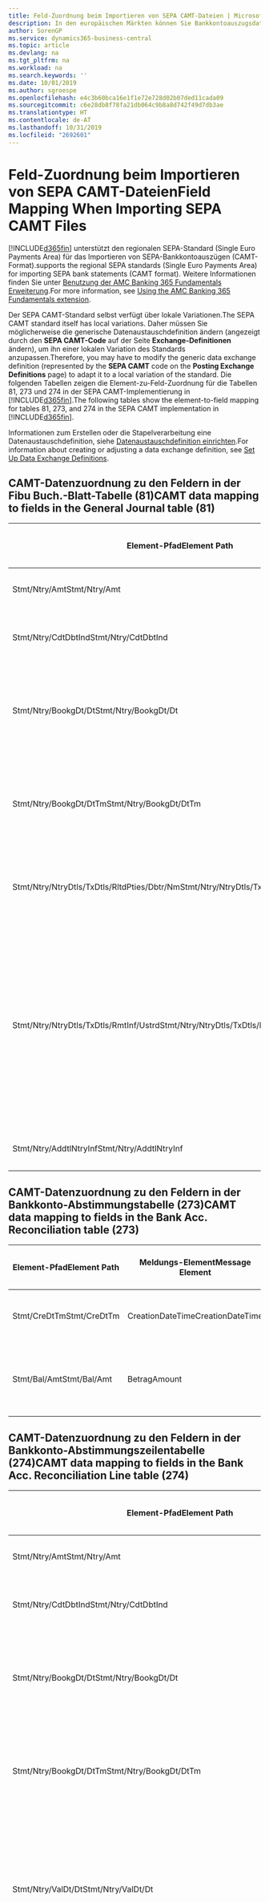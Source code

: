 ```yaml
---
title: Feld-Zuordnung beim Importieren von SEPA CAMT-Dateien | Microsoft Docs
description: In den europäischen Märkten können Sie Bankkontoauszugsdateien in den regionalen SEPA-Standards  (einzelner Eurozahlungs-Bereich) importieren.
author: SorenGP
ms.service: dynamics365-business-central
ms.topic: article
ms.devlang: na
ms.tgt_pltfrm: na
ms.workload: na
ms.search.keywords: ''
ms.date: 10/01/2019
ms.author: sgroespe
ms.openlocfilehash: e4c3b60bca16e1f1e72e728d02b07ded11cada09
ms.sourcegitcommit: c6e28db8f78fa21db064c9b8a8d742f49d7db3ae
ms.translationtype: HT
ms.contentlocale: de-AT
ms.lasthandoff: 10/31/2019
ms.locfileid: "2692601"
---
```

# <a name="field-mapping-when-importing-sepa-camt-files"></a><span data-ttu-id="3b936-103">Feld-Zuordnung beim Importieren von SEPA CAMT-Dateien</span><span class="sxs-lookup"><span data-stu-id="3b936-103">Field Mapping When Importing SEPA CAMT Files</span></span>
[!INCLUDE[d365fin](includes/d365fin_md.md)] <span data-ttu-id="3b936-104">unterstützt den regionalen SEPA-Standard (Single Euro Payments Area) für das Importieren von SEPA-Bankkontoauszügen (CAMT-Format).</span><span class="sxs-lookup"><span data-stu-id="3b936-104">supports the regional SEPA standards (Single Euro Payments Area) for importing SEPA bank statements (CAMT format).</span></span> <span data-ttu-id="3b936-105">Weitere Informationen finden Sie unter [Benutzung der AMC Banking 365 Fundamentals Erweiterung](ui-extensions-amc-banking.md).</span><span class="sxs-lookup"><span data-stu-id="3b936-105">For more information, see [Using the AMC Banking 365 Fundamentals extension](ui-extensions-amc-banking.md).</span></span>  

 <span data-ttu-id="3b936-106">Der SEPA CAMT-Standard selbst verfügt über lokale Variationen.</span><span class="sxs-lookup"><span data-stu-id="3b936-106">The SEPA CAMT standard itself has local variations.</span></span> <span data-ttu-id="3b936-107">Daher müssen Sie möglicherweise die generische Datenaustauschdefinition ändern (angezeigt durch den **SEPA CAMT-Code** auf der Seite **Exchange-Definitionen** ändern), um ihn einer lokalen Variation des Standards anzupassen.</span><span class="sxs-lookup"><span data-stu-id="3b936-107">Therefore, you may have to modify the generic data exchange definition (represented by the **SEPA CAMT** code on the **Posting Exchange Definitions** page) to adapt it to a local variation of the standard.</span></span> <span data-ttu-id="3b936-108">Die folgenden Tabellen zeigen die Element-zu-Feld-Zuordnung für die Tabellen 81, 273 und 274 in der SEPA CAMT-Implementierung in [!INCLUDE[d365fin](includes/d365fin_md.md)].</span><span class="sxs-lookup"><span data-stu-id="3b936-108">The following tables show the element-to-field mapping for tables 81, 273, and 274 in the SEPA CAMT implementation in [!INCLUDE[d365fin](includes/d365fin_md.md)].</span></span>  

 <span data-ttu-id="3b936-109">Informationen zum Erstellen oder die Stapelverarbeitung eine Datenaustauschdefinition, siehe [Datenaustauschdefinition einrichten](across-how-to-set-up-data-exchange-definitions.md).</span><span class="sxs-lookup"><span data-stu-id="3b936-109">For information about creating or adjusting a data exchange definition, see [Set Up Data Exchange Definitions](across-how-to-set-up-data-exchange-definitions.md).</span></span>  

## <a name="camt-data-mapping-to-fields-in-the-general-journal-table-81"></a><span data-ttu-id="3b936-110">CAMT-Datenzuordnung zu den Feldern in der Fibu Buch.-Blatt-Tabelle (81)</span><span class="sxs-lookup"><span data-stu-id="3b936-110">CAMT data mapping to fields in the General Journal table (81)</span></span>  

|<span data-ttu-id="3b936-111">Element-Pfad</span><span class="sxs-lookup"><span data-stu-id="3b936-111">Element Path</span></span>|<span data-ttu-id="3b936-112">Meldungs-Element</span><span class="sxs-lookup"><span data-stu-id="3b936-112">Message Element</span></span>|<span data-ttu-id="3b936-113">Datentyp</span><span class="sxs-lookup"><span data-stu-id="3b936-113">Data Type</span></span>|<span data-ttu-id="3b936-114">Beschreibung</span><span class="sxs-lookup"><span data-stu-id="3b936-114">Description</span></span>|<span data-ttu-id="3b936-115">Kennzeichen mit negativem Zeichen</span><span class="sxs-lookup"><span data-stu-id="3b936-115">Negative-Sign Identifier</span></span>|<span data-ttu-id="3b936-116">Feldnr.</span><span class="sxs-lookup"><span data-stu-id="3b936-116">Field No.</span></span>|<span data-ttu-id="3b936-117">Feldname</span><span class="sxs-lookup"><span data-stu-id="3b936-117">Field Name</span></span>|  
|------------------|---------------------|---------------|-----------------|-------------------------------|---------------|----------------|  
|<span data-ttu-id="3b936-118">Stmt/Ntry/Amt</span><span class="sxs-lookup"><span data-stu-id="3b936-118">Stmt/Ntry/Amt</span></span>|<span data-ttu-id="3b936-119">Betrag</span><span class="sxs-lookup"><span data-stu-id="3b936-119">Amount</span></span>|<span data-ttu-id="3b936-120">Dezimal</span><span class="sxs-lookup"><span data-stu-id="3b936-120">Decimal</span></span>|<span data-ttu-id="3b936-121">Der Geldbetrag im Bargeldposten</span><span class="sxs-lookup"><span data-stu-id="3b936-121">The amount of money in the cash entry</span></span>||<span data-ttu-id="3b936-122">13</span><span class="sxs-lookup"><span data-stu-id="3b936-122">13</span></span>|<span data-ttu-id="3b936-123">Betrag</span><span class="sxs-lookup"><span data-stu-id="3b936-123">Amount</span></span>|  
|<span data-ttu-id="3b936-124">Stmt/Ntry/CdtDbtInd</span><span class="sxs-lookup"><span data-stu-id="3b936-124">Stmt/Ntry/CdtDbtInd</span></span>|<span data-ttu-id="3b936-125">CreditDebitIndicator</span><span class="sxs-lookup"><span data-stu-id="3b936-125">CreditDebitIndicator</span></span>|<span data-ttu-id="3b936-126">Text</span><span class="sxs-lookup"><span data-stu-id="3b936-126">Text</span></span>|<span data-ttu-id="3b936-127">Gibt an, ob der Posten ein Habenbetrag oder ein Sollposten ist</span><span class="sxs-lookup"><span data-stu-id="3b936-127">Indicates whether the entry is a credit or a debit entry</span></span>|<span data-ttu-id="3b936-128">DBIT</span><span class="sxs-lookup"><span data-stu-id="3b936-128">DBIT</span></span>|<span data-ttu-id="3b936-129">13</span><span class="sxs-lookup"><span data-stu-id="3b936-129">13</span></span>|<span data-ttu-id="3b936-130">Betrag</span><span class="sxs-lookup"><span data-stu-id="3b936-130">Amount</span></span>|  
|<span data-ttu-id="3b936-131">Stmt/Ntry/BookgDt/Dt</span><span class="sxs-lookup"><span data-stu-id="3b936-131">Stmt/Ntry/BookgDt/Dt</span></span>|<span data-ttu-id="3b936-132">Datum</span><span class="sxs-lookup"><span data-stu-id="3b936-132">Date</span></span>|<span data-ttu-id="3b936-133">Datum</span><span class="sxs-lookup"><span data-stu-id="3b936-133">Date</span></span>|<span data-ttu-id="3b936-134">Das Datum der Buchung eines Postens auf einem Konto oder in den Büchern des Buchhaltungsservices.</span><span class="sxs-lookup"><span data-stu-id="3b936-134">The date when an entry is posted to an account on the account servicer's books</span></span>||<span data-ttu-id="3b936-135">5</span><span class="sxs-lookup"><span data-stu-id="3b936-135">5</span></span>|<span data-ttu-id="3b936-136">Buchungsdatum</span><span class="sxs-lookup"><span data-stu-id="3b936-136">Posting Date</span></span>|  
|<span data-ttu-id="3b936-137">Stmt/Ntry/BookgDt/DtTm</span><span class="sxs-lookup"><span data-stu-id="3b936-137">Stmt/Ntry/BookgDt/DtTm</span></span>|<span data-ttu-id="3b936-138">DateTime</span><span class="sxs-lookup"><span data-stu-id="3b936-138">DateTime</span></span>|<span data-ttu-id="3b936-139">DateTime</span><span class="sxs-lookup"><span data-stu-id="3b936-139">DateTime</span></span>|<span data-ttu-id="3b936-140">Das Datum und die Uhrzeit der Buchung eines Postens auf einem Konto oder in den Büchern des Buchhaltungsservices.</span><span class="sxs-lookup"><span data-stu-id="3b936-140">The date and time when an entry is posted to an account on the account servicer's books</span></span>||<span data-ttu-id="3b936-141">5</span><span class="sxs-lookup"><span data-stu-id="3b936-141">5</span></span>|<span data-ttu-id="3b936-142">Buchungsdatum</span><span class="sxs-lookup"><span data-stu-id="3b936-142">Posting Date</span></span>|  
|<span data-ttu-id="3b936-143">Stmt/Ntry/NtryDtls/TxDtls/RltdPties/Dbtr/Nm</span><span class="sxs-lookup"><span data-stu-id="3b936-143">Stmt/Ntry/NtryDtls/TxDtls/RltdPties/Dbtr/Nm</span></span>|<span data-ttu-id="3b936-144">Name</span><span class="sxs-lookup"><span data-stu-id="3b936-144">Name</span></span>|<span data-ttu-id="3b936-145">Text</span><span class="sxs-lookup"><span data-stu-id="3b936-145">Text</span></span>|<span data-ttu-id="3b936-146">Der Name der Partei, die einen Geldbetrag an das (wesentlichen) schuldet können</span><span class="sxs-lookup"><span data-stu-id="3b936-146">The name of the party that owes an amount of money to the (ultimate) creditor</span></span>||<span data-ttu-id="3b936-147">1221</span><span class="sxs-lookup"><span data-stu-id="3b936-147">1221</span></span>|<span data-ttu-id="3b936-148">Informationen Zahlender</span><span class="sxs-lookup"><span data-stu-id="3b936-148">Payer Information</span></span>|  
|<span data-ttu-id="3b936-149">Stmt/Ntry/NtryDtls/TxDtls/RmtInf/Ustrd</span><span class="sxs-lookup"><span data-stu-id="3b936-149">Stmt/Ntry/NtryDtls/TxDtls/RmtInf/Ustrd</span></span>|<span data-ttu-id="3b936-150">Unstrukturiert</span><span class="sxs-lookup"><span data-stu-id="3b936-150">Unstructured</span></span>|<span data-ttu-id="3b936-151">Text</span><span class="sxs-lookup"><span data-stu-id="3b936-151">Text</span></span>|<span data-ttu-id="3b936-152">Informationen, die angegeben werden, um Abgleichen/Abstimmung eines Postens mit den Artikeln zu aktivieren, die die Zahlung abgleichen soll, wie etwa Handelsrechnungen in einem Debitorensystem, in unstrukturierter Form.</span><span class="sxs-lookup"><span data-stu-id="3b936-152">Information supplied to enable the matching/reconciliation of an entry with the items that the payment is intended to settle, such as commercial invoices in an accounts-receivable system, in an unstructured form</span></span>||<span data-ttu-id="3b936-153">8</span><span class="sxs-lookup"><span data-stu-id="3b936-153">8</span></span>|<span data-ttu-id="3b936-154">Beschreibung</span><span class="sxs-lookup"><span data-stu-id="3b936-154">Description</span></span>|  
|<span data-ttu-id="3b936-155">Stmt/Ntry/AddtlNtryInf</span><span class="sxs-lookup"><span data-stu-id="3b936-155">Stmt/Ntry/AddtlNtryInf</span></span>|<span data-ttu-id="3b936-156">ZusätzlicheEingabeInformationen</span><span class="sxs-lookup"><span data-stu-id="3b936-156">AdditionalEntryInformation</span></span>|<span data-ttu-id="3b936-157">Text</span><span class="sxs-lookup"><span data-stu-id="3b936-157">Text</span></span>|<span data-ttu-id="3b936-158">Zusätzliche Informationen zu der Eingabe</span><span class="sxs-lookup"><span data-stu-id="3b936-158">Additional information about the entry</span></span>||<span data-ttu-id="3b936-159">1222</span><span class="sxs-lookup"><span data-stu-id="3b936-159">1222</span></span>|<span data-ttu-id="3b936-160">Transaktionsinformationen</span><span class="sxs-lookup"><span data-stu-id="3b936-160">Transaction Information</span></span>|  

## <a name="camt-data-mapping-to-fields-in-the-bank-acc-reconciliation-table-273"></a><span data-ttu-id="3b936-161">CAMT-Datenzuordnung zu den Feldern in der Bankkonto-Abstimmungstabelle (273)</span><span class="sxs-lookup"><span data-stu-id="3b936-161">CAMT data mapping to fields in the Bank Acc. Reconciliation table (273)</span></span>  

|<span data-ttu-id="3b936-162">Element-Pfad</span><span class="sxs-lookup"><span data-stu-id="3b936-162">Element Path</span></span>|<span data-ttu-id="3b936-163">Meldungs-Element</span><span class="sxs-lookup"><span data-stu-id="3b936-163">Message Element</span></span>|<span data-ttu-id="3b936-164">Datentyp</span><span class="sxs-lookup"><span data-stu-id="3b936-164">Data Type</span></span>|<span data-ttu-id="3b936-165">Beschreibung</span><span class="sxs-lookup"><span data-stu-id="3b936-165">Description</span></span>|<span data-ttu-id="3b936-166">Kennzeichen mit negativem Zeichen</span><span class="sxs-lookup"><span data-stu-id="3b936-166">Negative-Sign Identifier</span></span>|<span data-ttu-id="3b936-167">Feldnr.</span><span class="sxs-lookup"><span data-stu-id="3b936-167">Field No.</span></span>|<span data-ttu-id="3b936-168">Feldname</span><span class="sxs-lookup"><span data-stu-id="3b936-168">Field Name</span></span>|  
|------------------|---------------------|---------------|-----------------|-------------------------------|---------------|----------------|  
|<span data-ttu-id="3b936-169">Stmt/CreDtTm</span><span class="sxs-lookup"><span data-stu-id="3b936-169">Stmt/CreDtTm</span></span>|<span data-ttu-id="3b936-170">CreationDateTime</span><span class="sxs-lookup"><span data-stu-id="3b936-170">CreationDateTime</span></span>|<span data-ttu-id="3b936-171">Datum</span><span class="sxs-lookup"><span data-stu-id="3b936-171">Date</span></span>|<span data-ttu-id="3b936-172">Das Datum und die Uhrzeit der Erstellung der Nachricht.</span><span class="sxs-lookup"><span data-stu-id="3b936-172">The date and time when the message was created</span></span>||<span data-ttu-id="3b936-173">3</span><span class="sxs-lookup"><span data-stu-id="3b936-173">3</span></span>|<span data-ttu-id="3b936-174">Auszugsdatum</span><span class="sxs-lookup"><span data-stu-id="3b936-174">Statement Date</span></span>|  
|<span data-ttu-id="3b936-175">Stmt/Bal/Amt</span><span class="sxs-lookup"><span data-stu-id="3b936-175">Stmt/Bal/Amt</span></span>|<span data-ttu-id="3b936-176">Betrag</span><span class="sxs-lookup"><span data-stu-id="3b936-176">Amount</span></span>|<span data-ttu-id="3b936-177">Dezimal</span><span class="sxs-lookup"><span data-stu-id="3b936-177">Decimal</span></span>|<span data-ttu-id="3b936-178">Der Betrag, der aus den Nettobeträgen für alle Soll- und Habenposten resultiert</span><span class="sxs-lookup"><span data-stu-id="3b936-178">The amount resulting from the netted amounts for all debit and credit entries</span></span>||<span data-ttu-id="3b936-179">4</span><span class="sxs-lookup"><span data-stu-id="3b936-179">4</span></span>|<span data-ttu-id="3b936-180">Auszug Schluss-Saldo</span><span class="sxs-lookup"><span data-stu-id="3b936-180">Statement Ending Balance</span></span>|  

## <a name="camt-data-mapping-to-fields-in-the-bank-acc-reconciliation-line-table-274"></a><span data-ttu-id="3b936-181">CAMT-Datenzuordnung zu den Feldern in der Bankkonto-Abstimmungszeilentabelle (274)</span><span class="sxs-lookup"><span data-stu-id="3b936-181">CAMT data mapping to fields in the Bank Acc. Reconciliation Line table (274)</span></span>  

|<span data-ttu-id="3b936-182">Element-Pfad</span><span class="sxs-lookup"><span data-stu-id="3b936-182">Element Path</span></span>|<span data-ttu-id="3b936-183">Meldungs-Element</span><span class="sxs-lookup"><span data-stu-id="3b936-183">Message Element</span></span>|<span data-ttu-id="3b936-184">Datentyp</span><span class="sxs-lookup"><span data-stu-id="3b936-184">Data Type</span></span>|<span data-ttu-id="3b936-185">Beschreibung</span><span class="sxs-lookup"><span data-stu-id="3b936-185">Description</span></span>|<span data-ttu-id="3b936-186">Kennzeichen mit negativem Zeichen</span><span class="sxs-lookup"><span data-stu-id="3b936-186">Negative-Sign Identifier</span></span>|<span data-ttu-id="3b936-187">Feldnr.</span><span class="sxs-lookup"><span data-stu-id="3b936-187">Field No.</span></span>|<span data-ttu-id="3b936-188">Feldname</span><span class="sxs-lookup"><span data-stu-id="3b936-188">Field Name</span></span>|  
|------------------|---------------------|---------------|-----------------|-------------------------------|---------------|----------------|  
|<span data-ttu-id="3b936-189">Stmt/Ntry/Amt</span><span class="sxs-lookup"><span data-stu-id="3b936-189">Stmt/Ntry/Amt</span></span>|<span data-ttu-id="3b936-190">Betrag</span><span class="sxs-lookup"><span data-stu-id="3b936-190">Amount</span></span>|<span data-ttu-id="3b936-191">Dezimal</span><span class="sxs-lookup"><span data-stu-id="3b936-191">Decimal</span></span>|<span data-ttu-id="3b936-192">Der Geldbetrag im Bargeldposten</span><span class="sxs-lookup"><span data-stu-id="3b936-192">The amount of money in the cash entry</span></span>||<span data-ttu-id="3b936-193">7</span><span class="sxs-lookup"><span data-stu-id="3b936-193">7</span></span>|<span data-ttu-id="3b936-194">Auszugsbetrag</span><span class="sxs-lookup"><span data-stu-id="3b936-194">Statement Amount</span></span>|  
|<span data-ttu-id="3b936-195">Stmt/Ntry/CdtDbtInd</span><span class="sxs-lookup"><span data-stu-id="3b936-195">Stmt/Ntry/CdtDbtInd</span></span>|<span data-ttu-id="3b936-196">CreditDebitIndicator</span><span class="sxs-lookup"><span data-stu-id="3b936-196">CreditDebitIndicator</span></span>|<span data-ttu-id="3b936-197">Text</span><span class="sxs-lookup"><span data-stu-id="3b936-197">Text</span></span>|<span data-ttu-id="3b936-198">Gibt an, ob der Posten ein Habenbetrag oder ein Sollposten ist</span><span class="sxs-lookup"><span data-stu-id="3b936-198">Indicates whether the entry is a credit or a debit entry</span></span>|<span data-ttu-id="3b936-199">DBIT</span><span class="sxs-lookup"><span data-stu-id="3b936-199">DBIT</span></span>|<span data-ttu-id="3b936-200">7</span><span class="sxs-lookup"><span data-stu-id="3b936-200">7</span></span>|<span data-ttu-id="3b936-201">Auszugsbetrag</span><span class="sxs-lookup"><span data-stu-id="3b936-201">Statement Amount</span></span>|  
|<span data-ttu-id="3b936-202">Stmt/Ntry/BookgDt/Dt</span><span class="sxs-lookup"><span data-stu-id="3b936-202">Stmt/Ntry/BookgDt/Dt</span></span>|<span data-ttu-id="3b936-203">Datum</span><span class="sxs-lookup"><span data-stu-id="3b936-203">Date</span></span>|<span data-ttu-id="3b936-204">Datum</span><span class="sxs-lookup"><span data-stu-id="3b936-204">Date</span></span>|<span data-ttu-id="3b936-205">Das Datum der Buchung eines Postens auf einem Konto oder in den Büchern des Buchhaltungsservices.</span><span class="sxs-lookup"><span data-stu-id="3b936-205">The date when an entry is posted to an account on the account servicer's books</span></span>||<span data-ttu-id="3b936-206">5</span><span class="sxs-lookup"><span data-stu-id="3b936-206">5</span></span>|<span data-ttu-id="3b936-207">Transaktionsdatum</span><span class="sxs-lookup"><span data-stu-id="3b936-207">Transaction Date</span></span>|  
|<span data-ttu-id="3b936-208">Stmt/Ntry/BookgDt/DtTm</span><span class="sxs-lookup"><span data-stu-id="3b936-208">Stmt/Ntry/BookgDt/DtTm</span></span>|<span data-ttu-id="3b936-209">DateTime</span><span class="sxs-lookup"><span data-stu-id="3b936-209">DateTime</span></span>|<span data-ttu-id="3b936-210">DateTime</span><span class="sxs-lookup"><span data-stu-id="3b936-210">DateTime</span></span>|<span data-ttu-id="3b936-211">Das Datum und die Uhrzeit der Buchung eines Postens auf einem Konto oder in den Büchern des Buchhaltungsservices.</span><span class="sxs-lookup"><span data-stu-id="3b936-211">The date and time when an entry is posted to an account on the account servicer's books</span></span>||<span data-ttu-id="3b936-212">5</span><span class="sxs-lookup"><span data-stu-id="3b936-212">5</span></span>|<span data-ttu-id="3b936-213">Transaktionsdatum</span><span class="sxs-lookup"><span data-stu-id="3b936-213">Transaction Date</span></span>|  
|<span data-ttu-id="3b936-214">Stmt/Ntry/ValDt/Dt</span><span class="sxs-lookup"><span data-stu-id="3b936-214">Stmt/Ntry/ValDt/Dt</span></span>|<span data-ttu-id="3b936-215">Datum</span><span class="sxs-lookup"><span data-stu-id="3b936-215">Date</span></span>|<span data-ttu-id="3b936-216">Datum</span><span class="sxs-lookup"><span data-stu-id="3b936-216">Date</span></span>|<span data-ttu-id="3b936-217">Das Datum, an dem Anlagen für den Kontobesitzer im Falle eines Habenpostens verfügbar sind oder oder im Falle eines Sollpostens nicht mehr verfügbar sind.</span><span class="sxs-lookup"><span data-stu-id="3b936-217">The date when assets become available to the account owner in case of a credit entry, or cease to be available to the account owner in case of a debit entry</span></span>||<span data-ttu-id="3b936-218">12</span><span class="sxs-lookup"><span data-stu-id="3b936-218">12</span></span>|<span data-ttu-id="3b936-219">Valutadatum</span><span class="sxs-lookup"><span data-stu-id="3b936-219">Value Date</span></span>|  
|<span data-ttu-id="3b936-220">Stmt/Ntry/ValDt/DtTm</span><span class="sxs-lookup"><span data-stu-id="3b936-220">Stmt/Ntry/ValDt/DtTm</span></span>|<span data-ttu-id="3b936-221">DateTime</span><span class="sxs-lookup"><span data-stu-id="3b936-221">DateTime</span></span>|<span data-ttu-id="3b936-222">DateTime</span><span class="sxs-lookup"><span data-stu-id="3b936-222">DateTime</span></span>|<span data-ttu-id="3b936-223">Das Datum und die Uhrzeit, wenn Anlagen für den Kontobesitzer im Falle eines Habenpostens verfügbar sind oder oder im Falle eines Sollpostens nicht mehr verfügbar sind.</span><span class="sxs-lookup"><span data-stu-id="3b936-223">The date and time when assets become available to the account owner in case of a credit entry, or cease to be available to the account owner in case of a debit entry</span></span>||<span data-ttu-id="3b936-224">12</span><span class="sxs-lookup"><span data-stu-id="3b936-224">12</span></span>|<span data-ttu-id="3b936-225">Valutadatum</span><span class="sxs-lookup"><span data-stu-id="3b936-225">Value Date</span></span>|  
|<span data-ttu-id="3b936-226">Stmt/Ntry/NtryDtls/TxDtls/RltdPties/Dbtr/Nm</span><span class="sxs-lookup"><span data-stu-id="3b936-226">Stmt/Ntry/NtryDtls/TxDtls/RltdPties/Dbtr/Nm</span></span>|<span data-ttu-id="3b936-227">Name</span><span class="sxs-lookup"><span data-stu-id="3b936-227">Name</span></span>|<span data-ttu-id="3b936-228">Text</span><span class="sxs-lookup"><span data-stu-id="3b936-228">Text</span></span>|<span data-ttu-id="3b936-229">Der Name der Partei, die einen Geldbetrag an das (wesentlichen) schuldet können</span><span class="sxs-lookup"><span data-stu-id="3b936-229">The name of the party that owes an amount of money to the (ultimate) creditor</span></span>||<span data-ttu-id="3b936-230">15</span><span class="sxs-lookup"><span data-stu-id="3b936-230">15</span></span>|<span data-ttu-id="3b936-231">Informationen Zahlender</span><span class="sxs-lookup"><span data-stu-id="3b936-231">Payer Information</span></span>|  
|<span data-ttu-id="3b936-232">Stmt/Ntry/NtryDtls/TxDtls/RmtInf/Ustrd</span><span class="sxs-lookup"><span data-stu-id="3b936-232">Stmt/Ntry/NtryDtls/TxDtls/RmtInf/Ustrd</span></span>|<span data-ttu-id="3b936-233">Unstrukturiert</span><span class="sxs-lookup"><span data-stu-id="3b936-233">Unstructured</span></span>|<span data-ttu-id="3b936-234">Text</span><span class="sxs-lookup"><span data-stu-id="3b936-234">Text</span></span>|<span data-ttu-id="3b936-235">Informationen, die angegeben werden, um Abgleichen/Abstimmung eines Postens mit den Artikeln zu aktivieren, die die Zahlung abgleichen soll, wie etwa Handelsrechnungen in einem Debitorensystem, in unstrukturierter Form.</span><span class="sxs-lookup"><span data-stu-id="3b936-235">Information supplied to enable the matching/reconciliation of an entry with the items that the payment is intended to settle, such as commercial invoices in an accounts-receivable system, in an unstructured form</span></span>||<span data-ttu-id="3b936-236">6</span><span class="sxs-lookup"><span data-stu-id="3b936-236">6</span></span>|<span data-ttu-id="3b936-237">Beschreibung</span><span class="sxs-lookup"><span data-stu-id="3b936-237">Description</span></span>|  
|<span data-ttu-id="3b936-238">Stmt/Ntry/AddtlNtryInf</span><span class="sxs-lookup"><span data-stu-id="3b936-238">Stmt/Ntry/AddtlNtryInf</span></span>|<span data-ttu-id="3b936-239">ZusätzlicheEingabeInformationen</span><span class="sxs-lookup"><span data-stu-id="3b936-239">AdditionalEntryInformation</span></span>|<span data-ttu-id="3b936-240">Text</span><span class="sxs-lookup"><span data-stu-id="3b936-240">Text</span></span>|<span data-ttu-id="3b936-241">Zusätzliche Informationen zu der Eingabe</span><span class="sxs-lookup"><span data-stu-id="3b936-241">Additional information about the entry</span></span>||<span data-ttu-id="3b936-242">16</span><span class="sxs-lookup"><span data-stu-id="3b936-242">16</span></span>|<span data-ttu-id="3b936-243">Transaktionsinformationen</span><span class="sxs-lookup"><span data-stu-id="3b936-243">Transaction Information</span></span>|  

 <span data-ttu-id="3b936-244">Elemente im **Ntry**-Knoten, die in [!INCLUDE[d365fin](includes/d365fin_md.md)] importiert, aber nicht mit einem Feld verknüpft werden, werden in der **Exch.Spaltendefinition buchen**-Tabelle gespeichert.</span><span class="sxs-lookup"><span data-stu-id="3b936-244">Elements in the **Ntry** node that are imported into [!INCLUDE[d365fin](includes/d365fin_md.md)] but not mapped to any fields are stored in the **Posting Exch. Column Def** table.</span></span> <span data-ttu-id="3b936-245">Benutzer können diese Elemente **Zahlungsabstimmungsbuch.-Blatt**, **Zahlungsausgleich** und **Bankkonto Abstimmen** Seiten anzeigen, indem sie die **Details zur Bankauszugsposition** Aktion auswählen.</span><span class="sxs-lookup"><span data-stu-id="3b936-245">Users can view these elements from the **Payment Reconciliation Journal**, **Payment Application**, and **Bank Acc. Reconciliation** pages by choosing the **Bank Statement Line Details** action.</span></span> <span data-ttu-id="3b936-246">Weitere Informationen finden Sie unter [Abstimmen von Zahlungen mithilfe der automatischen Anwendung](receivables-how-reconcile-payments-auto-application.md).</span><span class="sxs-lookup"><span data-stu-id="3b936-246">For more information, see [Reconcile Payments Using Automatic Application](receivables-how-reconcile-payments-auto-application.md).</span></span>  
## <a name="see-also"></a><span data-ttu-id="3b936-247">Siehe auch</span><span class="sxs-lookup"><span data-stu-id="3b936-247">See Also</span></span>  
[<span data-ttu-id="3b936-248">Einrichten eines Datenaustauschs</span><span class="sxs-lookup"><span data-stu-id="3b936-248">Setting Up Data Exchange</span></span>](across-set-up-data-exchange.md)  
[<span data-ttu-id="3b936-249">Daten elektronisch austauschen</span><span class="sxs-lookup"><span data-stu-id="3b936-249">Exchanging Data Electronically</span></span>](across-data-exchange.md)  
<span data-ttu-id="3b936-250">[Benutzung der AMC Banking 365 Fundamentals Erweiterung](ui-extensions-amc-banking.md) </span><span class="sxs-lookup"><span data-stu-id="3b936-250">[Using the AMC Banking 365 Fundamentals extension](ui-extensions-amc-banking.md) </span></span>  
[<span data-ttu-id="3b936-251">Verwenden von XML-Schemata zur Vorbereitung der Datenaustauschdefinitionen</span><span class="sxs-lookup"><span data-stu-id="3b936-251">Use XML Schemas to Prepare Data Exchange Definitions</span></span>](across-how-to-use-xml-schemas-to-prepare-data-exchange-definitions.md)  
[<span data-ttu-id="3b936-252">Zahlungen mit automatischem Ausgleich abstimmen</span><span class="sxs-lookup"><span data-stu-id="3b936-252">Reconcile Payments Using Automatic Application</span></span>](receivables-how-reconcile-payments-auto-application.md)  
